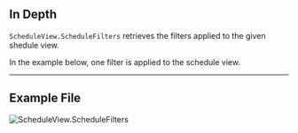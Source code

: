 ## In Depth
`ScheduleView.ScheduleFilters` retrieves the filters applied to the given shedule view.

In the example below, one filter is applied to the schedule view.
___
## Example File

![ScheduleView.ScheduleFilters](./Revit.Elements.Views.ScheduleView.ScheduleFilters_img.jpg)
